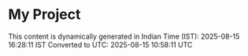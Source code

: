 # My Project

This content is dynamically generated in Indian Time (IST): 2025-08-15 16:28:11 IST
Converted to UTC: 2025-08-15 10:58:11 UTC

